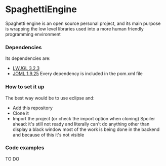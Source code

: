 # SpaghettiEngine

Spaghetti engine is an open source personal project, and its main purpose is wrapping the low level libraries used into a more human friendly programming environment

### Dependencies

Its dependencies are:
- [LWJGL 3.2.3](https://github.com/LWJGL/lwjgl3)
- [JOML 1.9.25](https://github.com/JOML-CI/JOML)
Every dependency is included in the pom.xml file

### How to set it up

The best way would be to use eclipse and:
- Add this repository
- Clone it
- Import the project (or check the import option when cloning)
Spoiler ahead: it's still not ready and literally can't do anything other than display a black window
most of the work is being done in the backend and because of this it's not visible

### Code examples

TO DO
